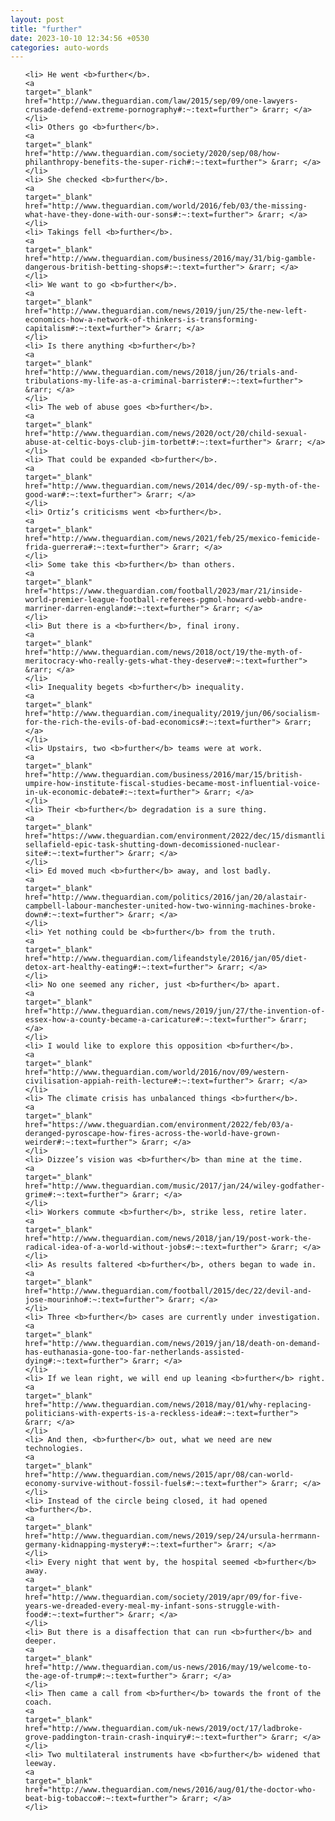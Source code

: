 ```yaml
---
layout: post
title: "further"
date: 2023-10-10 12:34:56 +0530
categories: auto-words
---
```

<ol>

    <li> He went <b>further</b>.
    <a 
    target="_blank" 
    href="http://www.theguardian.com/law/2015/sep/09/one-lawyers-crusade-defend-extreme-pornography#:~:text=further"> &rarr; </a>
    </li>
    <li> Others go <b>further</b>.
    <a 
    target="_blank" 
    href="http://www.theguardian.com/society/2020/sep/08/how-philanthropy-benefits-the-super-rich#:~:text=further"> &rarr; </a>
    </li>
    <li> She checked <b>further</b>.
    <a 
    target="_blank" 
    href="http://www.theguardian.com/world/2016/feb/03/the-missing-what-have-they-done-with-our-sons#:~:text=further"> &rarr; </a>
    </li>
    <li> Takings fell <b>further</b>.
    <a 
    target="_blank" 
    href="http://www.theguardian.com/business/2016/may/31/big-gamble-dangerous-british-betting-shops#:~:text=further"> &rarr; </a>
    </li>
    <li> We want to go <b>further</b>.
    <a 
    target="_blank" 
    href="http://www.theguardian.com/news/2019/jun/25/the-new-left-economics-how-a-network-of-thinkers-is-transforming-capitalism#:~:text=further"> &rarr; </a>
    </li>
    <li> Is there anything <b>further</b>?
    <a 
    target="_blank" 
    href="http://www.theguardian.com/news/2018/jun/26/trials-and-tribulations-my-life-as-a-criminal-barrister#:~:text=further"> &rarr; </a>
    </li>
    <li> The web of abuse goes <b>further</b>.
    <a 
    target="_blank" 
    href="http://www.theguardian.com/news/2020/oct/20/child-sexual-abuse-at-celtic-boys-club-jim-torbett#:~:text=further"> &rarr; </a>
    </li>
    <li> That could be expanded <b>further</b>.
    <a 
    target="_blank" 
    href="http://www.theguardian.com/news/2014/dec/09/-sp-myth-of-the-good-war#:~:text=further"> &rarr; </a>
    </li>
    <li> Ortiz’s criticisms went <b>further</b>.
    <a 
    target="_blank" 
    href="http://www.theguardian.com/news/2021/feb/25/mexico-femicide-frida-guerrera#:~:text=further"> &rarr; </a>
    </li>
    <li> Some take this <b>further</b> than others.
    <a 
    target="_blank" 
    href="https://www.theguardian.com/football/2023/mar/21/inside-world-premier-league-football-referees-pgmol-howard-webb-andre-marriner-darren-england#:~:text=further"> &rarr; </a>
    </li>
    <li> But there is a <b>further</b>, final irony.
    <a 
    target="_blank" 
    href="http://www.theguardian.com/news/2018/oct/19/the-myth-of-meritocracy-who-really-gets-what-they-deserve#:~:text=further"> &rarr; </a>
    </li>
    <li> Inequality begets <b>further</b> inequality.
    <a 
    target="_blank" 
    href="http://www.theguardian.com/inequality/2019/jun/06/socialism-for-the-rich-the-evils-of-bad-economics#:~:text=further"> &rarr; </a>
    </li>
    <li> Upstairs, two <b>further</b> teams were at work.
    <a 
    target="_blank" 
    href="http://www.theguardian.com/business/2016/mar/15/british-umpire-how-institute-fiscal-studies-became-most-influential-voice-in-uk-economic-debate#:~:text=further"> &rarr; </a>
    </li>
    <li> Their <b>further</b> degradation is a sure thing.
    <a 
    target="_blank" 
    href="https://www.theguardian.com/environment/2022/dec/15/dismantling-sellafield-epic-task-shutting-down-decomissioned-nuclear-site#:~:text=further"> &rarr; </a>
    </li>
    <li> Ed moved much <b>further</b> away, and lost badly.
    <a 
    target="_blank" 
    href="http://www.theguardian.com/politics/2016/jan/20/alastair-campbell-labour-manchester-united-how-two-winning-machines-broke-down#:~:text=further"> &rarr; </a>
    </li>
    <li> Yet nothing could be <b>further</b> from the truth.
    <a 
    target="_blank" 
    href="http://www.theguardian.com/lifeandstyle/2016/jan/05/diet-detox-art-healthy-eating#:~:text=further"> &rarr; </a>
    </li>
    <li> No one seemed any richer, just <b>further</b> apart.
    <a 
    target="_blank" 
    href="http://www.theguardian.com/news/2019/jun/27/the-invention-of-essex-how-a-county-became-a-caricature#:~:text=further"> &rarr; </a>
    </li>
    <li> I would like to explore this opposition <b>further</b>.
    <a 
    target="_blank" 
    href="http://www.theguardian.com/world/2016/nov/09/western-civilisation-appiah-reith-lecture#:~:text=further"> &rarr; </a>
    </li>
    <li> The climate crisis has unbalanced things <b>further</b>.
    <a 
    target="_blank" 
    href="https://www.theguardian.com/environment/2022/feb/03/a-deranged-pyroscape-how-fires-across-the-world-have-grown-weirder#:~:text=further"> &rarr; </a>
    </li>
    <li> Dizzee’s vision was <b>further</b> than mine at the time.
    <a 
    target="_blank" 
    href="http://www.theguardian.com/music/2017/jan/24/wiley-godfather-grime#:~:text=further"> &rarr; </a>
    </li>
    <li> Workers commute <b>further</b>, strike less, retire later.
    <a 
    target="_blank" 
    href="http://www.theguardian.com/news/2018/jan/19/post-work-the-radical-idea-of-a-world-without-jobs#:~:text=further"> &rarr; </a>
    </li>
    <li> As results faltered <b>further</b>, others began to wade in.
    <a 
    target="_blank" 
    href="http://www.theguardian.com/football/2015/dec/22/devil-and-jose-mourinho#:~:text=further"> &rarr; </a>
    </li>
    <li> Three <b>further</b> cases are currently under investigation.
    <a 
    target="_blank" 
    href="http://www.theguardian.com/news/2019/jan/18/death-on-demand-has-euthanasia-gone-too-far-netherlands-assisted-dying#:~:text=further"> &rarr; </a>
    </li>
    <li> If we lean right, we will end up leaning <b>further</b> right.
    <a 
    target="_blank" 
    href="http://www.theguardian.com/news/2018/may/01/why-replacing-politicians-with-experts-is-a-reckless-idea#:~:text=further"> &rarr; </a>
    </li>
    <li> And then, <b>further</b> out, what we need are new technologies.
    <a 
    target="_blank" 
    href="http://www.theguardian.com/news/2015/apr/08/can-world-economy-survive-without-fossil-fuels#:~:text=further"> &rarr; </a>
    </li>
    <li> Instead of the circle being closed, it had opened <b>further</b>.
    <a 
    target="_blank" 
    href="http://www.theguardian.com/news/2019/sep/24/ursula-herrmann-germany-kidnapping-mystery#:~:text=further"> &rarr; </a>
    </li>
    <li> Every night that went by, the hospital seemed <b>further</b> away.
    <a 
    target="_blank" 
    href="http://www.theguardian.com/society/2019/apr/09/for-five-years-we-dreaded-every-meal-my-infant-sons-struggle-with-food#:~:text=further"> &rarr; </a>
    </li>
    <li> But there is a disaffection that can run <b>further</b> and deeper.
    <a 
    target="_blank" 
    href="http://www.theguardian.com/us-news/2016/may/19/welcome-to-the-age-of-trump#:~:text=further"> &rarr; </a>
    </li>
    <li> Then came a call from <b>further</b> towards the front of the coach.
    <a 
    target="_blank" 
    href="http://www.theguardian.com/uk-news/2019/oct/17/ladbroke-grove-paddington-train-crash-inquiry#:~:text=further"> &rarr; </a>
    </li>
    <li> Two multilateral instruments have <b>further</b> widened that leeway.
    <a 
    target="_blank" 
    href="http://www.theguardian.com/news/2016/aug/01/the-doctor-who-beat-big-tobacco#:~:text=further"> &rarr; </a>
    </li>